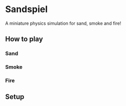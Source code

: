 # Sandspiel

A miniature physics simulation for sand, smoke and fire!

## How to play

### Sand

### Smoke

### Fire

## Setup
